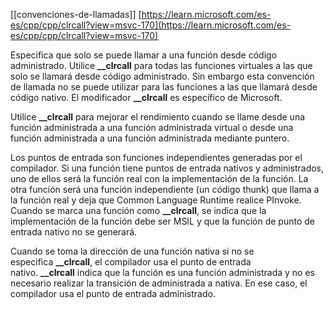 [[convenciones-de-llamadas]]
[https://learn.microsoft.com/es-es/cpp/cpp/clrcall?view=msvc-170](https://learn.microsoft.com/es-es/cpp/cpp/clrcall?view=msvc-170)

Especifica que solo se puede llamar a una función desde código administrado. Utilice **__clrcall** para todas las funciones virtuales a las que solo se llamará desde código administrado. Sin embargo esta convención de llamada no se puede utilizar para las funciones a las que llamará desde código nativo. El modificador **__clrcall** es específico de Microsoft.

Utilice **__clrcall** para mejorar el rendimiento cuando se llame desde una función administrada a una función administrada virtual o desde una función administrada a una función administrada mediante puntero.

Los puntos de entrada son funciones independientes generadas por el compilador. Si una función tiene puntos de entrada nativos y administrados, uno de ellos será la función real con la implementación de la función. La otra función será una función independiente (un código thunk) que llama a la función real y deja que Common Language Runtime realice PInvoke. Cuando se marca una función como **__clrcall**, se indica que la implementación de la función debe ser MSIL y que la función de punto de entrada nativo no se generará.

Cuando se toma la dirección de una función nativa si no se especifica **__clrcall**, el compilador usa el punto de entrada nativo. **__clrcall** indica que la función es una función administrada y no es necesario realizar la transición de administrada a nativa. En ese caso, el compilador usa el punto de entrada administrado.